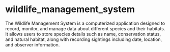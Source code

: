 # wildlife_management_system
The Wildlife Management System is a computerized application designed to record, monitor, and manage data about different species and their habitats. It allows users to store species details such as name, conservation status, and natural habitat, along with recording sightings including date, location, and observer information. 

